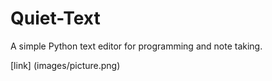 # Quiet-Text
A simple Python text editor for programming and note taking. 

[link] (images/picture.png)
